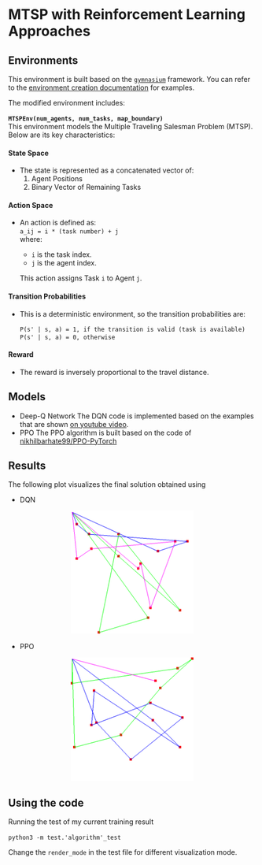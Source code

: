 # MTSP with Reinforcement Learning Approaches

## Environments

This environment is built based on the [`gymnasium`](https://gymnasium.farama.org/) framework. You can refer to the [environment creation documentation](https://gymnasium.farama.org/tutorials/gymnasium_basics/environment_creation/) for examples. 

The modified environment includes:

**`MTSPEnv(num_agents, num_tasks, map_boundary)`**  
This environment models the Multiple Traveling Salesman Problem (MTSP). Below are its key characteristics:

#### **State Space**  
- The state is represented as a concatenated vector of:
  1. Agent Positions
  2. Binary Vector of Remaining Tasks

#### **Action Space**  
- An action is defined as:  
  `a_ij = i * (task number) + j`  
  where:  
  - `i` is the task index.  
  - `j` is the agent index.  

  This action assigns Task `i` to Agent `j`.

#### **Transition Probabilities**  
- This is a deterministic environment, so the transition probabilities are:  
  ```
  P(s' | s, a) = 1, if the transition is valid (task is available)
  P(s' | s, a) = 0, otherwise
  ```

#### **Reward**  
- The reward is inversely proportional to the travel distance.

## Models 
- Deep-Q Network
The DQN code is implemented based on the examples that are shown [on youtube video](https://www.youtube.com/watch?v=wc-FxNENg9U&t=1697s&pp=ygULZHFuIHB5dG9yY2g%3D).
- PPO
The PPO algorithm is built based on the code of [nikhilbarhate99/PPO-PyTorch](https://github.com/nikhilbarhate99/PPO-PyTorch?tab=readme-ov-file)

## Results

The following plot visualizes the final solution obtained using 
- DQN

<p align="center">
  <img src="./data/img/dqn_final_sol.png" width="250"/>
</p>

- PPO
<p align="center">
  <img src="./data/img/ppo_final_sol.png" width="250"/>
</p>

## Using the code
Running the test of my current training result

`python3 -m test.'algorithm'_test`

Change the `render_mode` in the test file for different visualization mode.